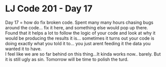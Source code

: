 # LJ Code 201 - Day 17

Day 17 = how do fix broken code.  Spent many many hours chasing bugs around the code... fix it here, and something else would pop up there.  Found that it helps a lot to follow the logic of your code and look at why it would be producing the results it is... sometimes it turns out your code is doing exactly what you told it to... you just arent feeding it the data you wanted it to have.  
I feel like we are so far behind on this thing...It kinda works now.. barely.  But it is still ugly as sin.  Tomorrow will be time to polish the turd.
